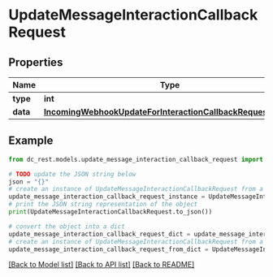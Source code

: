 # UpdateMessageInteractionCallbackRequest


## Properties

Name | Type | Description | Notes
------------ | ------------- | ------------- | -------------
**type** | **int** |  | 
**data** | [**IncomingWebhookUpdateForInteractionCallbackRequestPartial**](IncomingWebhookUpdateForInteractionCallbackRequestPartial.md) |  | [optional] 

## Example

```python
from dc_rest.models.update_message_interaction_callback_request import UpdateMessageInteractionCallbackRequest

# TODO update the JSON string below
json = "{}"
# create an instance of UpdateMessageInteractionCallbackRequest from a JSON string
update_message_interaction_callback_request_instance = UpdateMessageInteractionCallbackRequest.from_json(json)
# print the JSON string representation of the object
print(UpdateMessageInteractionCallbackRequest.to_json())

# convert the object into a dict
update_message_interaction_callback_request_dict = update_message_interaction_callback_request_instance.to_dict()
# create an instance of UpdateMessageInteractionCallbackRequest from a dict
update_message_interaction_callback_request_from_dict = UpdateMessageInteractionCallbackRequest.from_dict(update_message_interaction_callback_request_dict)
```
[[Back to Model list]](../README.md#documentation-for-models) [[Back to API list]](../README.md#documentation-for-api-endpoints) [[Back to README]](../README.md)


